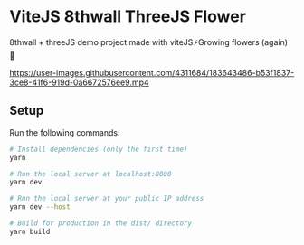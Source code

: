 # ViteJS 8thwall ThreeJS Flower

8thwall + threeJS demo project made with viteJS⚡Growing flowers (again) 🌼



https://user-images.githubusercontent.com/4311684/183643486-b53f1837-3ce8-41f6-919d-0a6672576ee9.mp4



## Setup

Run the following commands:

```bash
# Install dependencies (only the first time)
yarn

# Run the local server at localhost:8080
yarn dev

# Run the local server at your public IP address
yarn dev --host

# Build for production in the dist/ directory
yarn build
```
